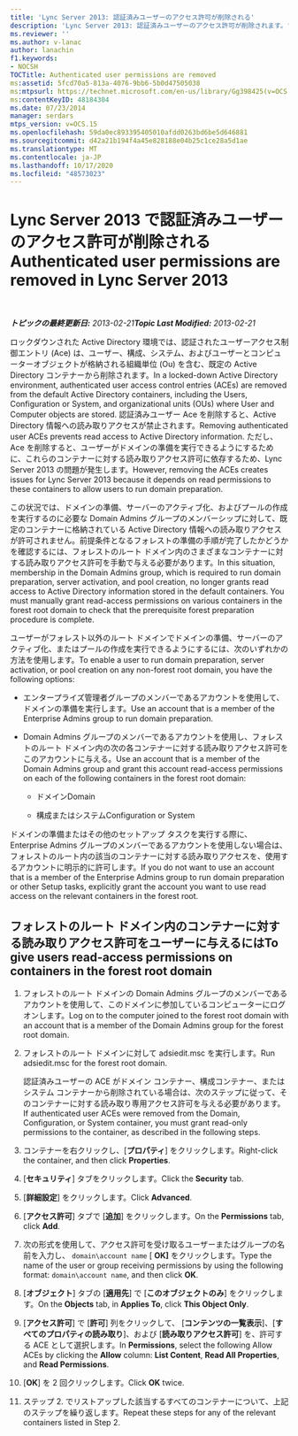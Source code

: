 ```yaml
---
title: 'Lync Server 2013: 認証済みユーザーのアクセス許可が削除される'
description: 'Lync Server 2013: 認証済みユーザーのアクセス許可が削除されます。'
ms.reviewer: ''
ms.author: v-lanac
author: lanachin
f1.keywords:
- NOCSH
TOCTitle: Authenticated user permissions are removed
ms:assetid: 5fcd70a5-813a-4076-9bb6-5b0d47505038
ms:mtpsurl: https://technet.microsoft.com/en-us/library/Gg398425(v=OCS.15)
ms:contentKeyID: 48184304
ms.date: 07/23/2014
manager: serdars
mtps_version: v=OCS.15
ms.openlocfilehash: 59da0ec893395405010afdd0263bd6be5d646881
ms.sourcegitcommit: d42a21b194f4a45e828188e04b25c1ce28a5d1ae
ms.translationtype: MT
ms.contentlocale: ja-JP
ms.lasthandoff: 10/17/2020
ms.locfileid: "48573023"
---
```

# <a name="authenticated-user-permissions-are-removed-in-lync-server-2013"></a><span data-ttu-id="af7cf-103">Lync Server 2013 で認証済みユーザーのアクセス許可が削除される</span><span class="sxs-lookup"><span data-stu-id="af7cf-103">Authenticated user permissions are removed in Lync Server 2013</span></span>

<div data-xmlns="http://www.w3.org/1999/xhtml">

<div class="topic" data-xmlns="http://www.w3.org/1999/xhtml" data-msxsl="urn:schemas-microsoft-com:xslt" data-cs="https://msdn.microsoft.com/">

<div data-asp="https://msdn2.microsoft.com/asp">



</div>

<div id="mainSection">

<div id="mainBody">

<span> </span>

<span data-ttu-id="af7cf-104">_**トピックの最終更新日:** 2013-02-21_</span><span class="sxs-lookup"><span data-stu-id="af7cf-104">_**Topic Last Modified:** 2013-02-21_</span></span>

<span data-ttu-id="af7cf-105">ロックダウンされた Active Directory 環境では、認証されたユーザーアクセス制御エントリ (Ace) は、ユーザー、構成、システム、およびユーザーとコンピューターオブジェクトが格納される組織単位 (Ou) を含む、既定の Active Directory コンテナーから削除されます。</span><span class="sxs-lookup"><span data-stu-id="af7cf-105">In a locked-down Active Directory environment, authenticated user access control entries (ACEs) are removed from the default Active Directory containers, including the Users, Configuration or System, and organizational units (OUs) where User and Computer objects are stored.</span></span> <span data-ttu-id="af7cf-106">認証済みユーザー Ace を削除すると、Active Directory 情報への読み取りアクセスが禁止されます。</span><span class="sxs-lookup"><span data-stu-id="af7cf-106">Removing authenticated user ACEs prevents read access to Active Directory information.</span></span> <span data-ttu-id="af7cf-107">ただし、Ace を削除すると、ユーザーがドメインの準備を実行できるようにするために、これらのコンテナーに対する読み取りアクセス許可に依存するため、Lync Server 2013 の問題が発生します。</span><span class="sxs-lookup"><span data-stu-id="af7cf-107">However, removing the ACEs creates issues for Lync Server 2013 because it depends on read permissions to these containers to allow users to run domain preparation.</span></span>

<span data-ttu-id="af7cf-p102">この状況では、ドメインの準備、サーバーのアクティブ化、およびプールの作成を実行するのに必要な Domain Admins グループのメンバーシップに対して、既定のコンテナーに格納されている Active Directory 情報への読み取りアクセスが許可されません。前提条件となるフォレストの準備の手順が完了したかどうかを確認するには、フォレストのルート ドメイン内のさまざまなコンテナーに対する読み取りアクセス許可を手動で与える必要があります。</span><span class="sxs-lookup"><span data-stu-id="af7cf-p102">In this situation, membership in the Domain Admins group, which is required to run domain preparation, server activation, and pool creation, no longer grants read access to Active Directory information stored in the default containers. You must manually grant read-access permissions on various containers in the forest root domain to check that the prerequisite forest preparation procedure is complete.</span></span>

<span data-ttu-id="af7cf-110">ユーザーがフォレスト以外のルート ドメインでドメインの準備、サーバーのアクティブ化、またはプールの作成を実行できるようにするには、次のいずれかの方法を使用します。</span><span class="sxs-lookup"><span data-stu-id="af7cf-110">To enable a user to run domain preparation, server activation, or pool creation on any non-forest root domain, you have the following options:</span></span>

  - <span data-ttu-id="af7cf-111">エンタープライズ管理者グループのメンバーであるアカウントを使用して、ドメインの準備を実行します。</span><span class="sxs-lookup"><span data-stu-id="af7cf-111">Use an account that is a member of the Enterprise Admins group to run domain preparation.</span></span>

  - <span data-ttu-id="af7cf-112">Domain Admins グループのメンバーであるアカウントを使用し、フォレストのルート ドメイン内の次の各コンテナーに対する読み取りアクセス許可をこのアカウントに与える。</span><span class="sxs-lookup"><span data-stu-id="af7cf-112">Use an account that is a member of the Domain Admins group and grant this account read-access permissions on each of the following containers in the forest root domain:</span></span>
    
      - <span data-ttu-id="af7cf-113">ドメイン</span><span class="sxs-lookup"><span data-stu-id="af7cf-113">Domain</span></span>
    
      - <span data-ttu-id="af7cf-114">構成またはシステム</span><span class="sxs-lookup"><span data-stu-id="af7cf-114">Configuration or System</span></span>

<span data-ttu-id="af7cf-115">ドメインの準備またはその他のセットアップ タスクを実行する際に、Enterprise Admins グループのメンバーであるアカウントを使用しない場合は、フォレストのルート内の該当のコンテナーに対する読み取りアクセスを、使用するアカウントに明示的に許可します。</span><span class="sxs-lookup"><span data-stu-id="af7cf-115">If you do not want to use an account that is a member of the Enterprise Admins group to run domain preparation or other Setup tasks, explicitly grant the account you want to use read access on the relevant containers in the forest root.</span></span>

<div>

## <a name="to-give-users-read-access-permissions-on-containers-in-the-forest-root-domain"></a><span data-ttu-id="af7cf-116">フォレストのルート ドメイン内のコンテナーに対する読み取りアクセス許可をユーザーに与えるには</span><span class="sxs-lookup"><span data-stu-id="af7cf-116">To give users read-access permissions on containers in the forest root domain</span></span>

1.  <span data-ttu-id="af7cf-117">フォレストのルート ドメインの Domain Admins グループのメンバーであるアカウントを使用して、このドメインに参加しているコンピューターにログオンします。</span><span class="sxs-lookup"><span data-stu-id="af7cf-117">Log on to the computer joined to the forest root domain with an account that is a member of the Domain Admins group for the forest root domain.</span></span>

2.  <span data-ttu-id="af7cf-118">フォレストのルート ドメインに対して adsiedit.msc を実行します。</span><span class="sxs-lookup"><span data-stu-id="af7cf-118">Run adsiedit.msc for the forest root domain.</span></span>
    
    <span data-ttu-id="af7cf-119">認証済みユーザーの ACE がドメイン コンテナー、構成コンテナー、またはシステム コンテナーから削除されている場合は、次のステップに従って、そのコンテナーに対する読み取り専用アクセス許可を与える必要があります。</span><span class="sxs-lookup"><span data-stu-id="af7cf-119">If authenticated user ACEs were removed from the Domain, Configuration, or System container, you must grant read-only permissions to the container, as described in the following steps.</span></span>

3.  <span data-ttu-id="af7cf-120">コンテナーを右クリックし、[**プロパティ**] をクリックします。</span><span class="sxs-lookup"><span data-stu-id="af7cf-120">Right-click the container, and then click **Properties**.</span></span>

4.  <span data-ttu-id="af7cf-121">[**セキュリティ**] タブをクリックします。</span><span class="sxs-lookup"><span data-stu-id="af7cf-121">Click the **Security** tab.</span></span>

5.  <span data-ttu-id="af7cf-122">[**詳細設定**] をクリックします。</span><span class="sxs-lookup"><span data-stu-id="af7cf-122">Click **Advanced**.</span></span>

6.  <span data-ttu-id="af7cf-123">[**アクセス許可**] タブで [**追加**] をクリックします。</span><span class="sxs-lookup"><span data-stu-id="af7cf-123">On the **Permissions** tab, click **Add**.</span></span>

7.  <span data-ttu-id="af7cf-124">次の形式を使用して、アクセス許可を受け取るユーザーまたはグループの名前を入力し、 `domain\account name` [ **OK]** をクリックします。</span><span class="sxs-lookup"><span data-stu-id="af7cf-124">Type the name of the user or group receiving permissions by using the following format: `domain\account name`, and then click **OK**.</span></span>

8.  <span data-ttu-id="af7cf-125">[**オブジェクト**] タブの [**適用先**] で [**このオブジェクトのみ**] をクリックします。</span><span class="sxs-lookup"><span data-stu-id="af7cf-125">On the **Objects** tab, in **Applies To**, click **This Object Only**.</span></span>

9.  <span data-ttu-id="af7cf-126">[**アクセス許可**] で [**許可**] 列をクリックして、 [**コンテンツの一覧表示**]、[**すべてのプロパティの読み取り**]、および [**読み取りアクセス許可**] を、許可する ACE として選択します。</span><span class="sxs-lookup"><span data-stu-id="af7cf-126">In **Permissions**, select the following Allow ACEs by clicking the **Allow** column: **List Content**, **Read All Properties**, and **Read Permissions**.</span></span>

10. <span data-ttu-id="af7cf-127">[**OK**] を 2 回クリックします。</span><span class="sxs-lookup"><span data-stu-id="af7cf-127">Click **OK** twice.</span></span>

11. <span data-ttu-id="af7cf-128">ステップ 2. でリストアップした該当するすべてのコンテナーについて、上記のステップを繰り返します。</span><span class="sxs-lookup"><span data-stu-id="af7cf-128">Repeat these steps for any of the relevant containers listed in Step 2.</span></span>

</div>

</div>

<span> </span>

</div>

</div>

</div>

